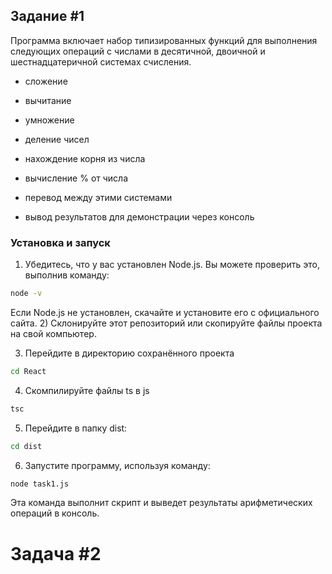 ## **Задание #1**
Программа включает набор типизированных функций для выполнения следующих операций с  числами в десятичной, двоичной и шестнадцатеричной системах счисления. 
- сложение
- вычитание 
- умножение
- деление чисел
- нахождение корня из числа
- вычисление % от числа 
- перевод между этими системами
    
- вывод результатов для демонстрации через консоль

### **Установка и запуск**
1) Убедитесь, что у вас установлен Node.js. Вы можете проверить это, выполнив команду:
```bash
node -v
```
Если Node.js не установлен, скачайте и установите его с официального сайта.
2) Склонируйте этот репозиторий или скопируйте файлы проекта на свой компьютер.

3) Перейдите в директорию сохранённого проекта
```bash
cd React
```
4) Скомпилируйте файлы ts в js
```bash
tsc
```
5) Перейдите в папку dist:
```bash
cd dist
```
6) Запустите программу, используя команду:
```bash
node task1.js
```
Эта команда выполнит скрипт и выведет результаты арифметических операций в консоль.

# Задача #2  